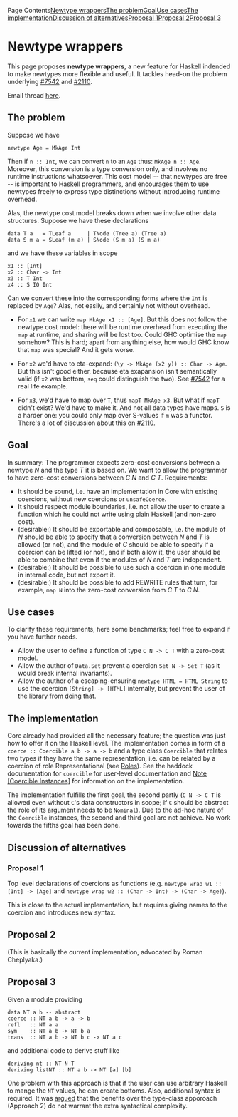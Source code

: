 Page Contents[Newtype wrappers](#Newtypewrappers)[The problem](#Theproblem)[Goal](#Goal)[Use cases](#Usecases)[The implementation](#Theimplementation)[Discussion of alternatives](#Discussionofalternatives)[Proposal 1](#Proposal1)[Proposal 2](#Proposal2)[Proposal 3](#Proposal3)

# Newtype wrappers


This page proposes **newtype wrappers**, a new feature for Haskell
indended to make newtypes more flexible and useful.  It tackles head-on 
the problem underlying [\#7542](https://gitlab.haskell.org//ghc/ghc/issues/7542) and [\#2110](https://gitlab.haskell.org//ghc/ghc/issues/2110).


Email thread [ here](http://www.haskell.org/pipermail/glasgow-haskell-users/2013-January/023455.html).

## The problem


Suppose we have

```wiki
newtype Age = MkAge Int
```


Then if `n :: Int`, we can convert `n` to an `Age` thus: `MkAge n :: Age`.
Moreover, this conversion is a type conversion only, and involves no runtime
instructions whatsoever.  This cost model -- that newtypes are free -- is important
to Haskell programmers, and encourages them to use newtypes freely to express
type distinctions without introducing runtime overhead.


Alas, the newtype cost model breaks down when we involve other data structures.
Suppose we have these declarations

```wiki
data T a   = TLeaf a     | TNode (Tree a) (Tree a)
data S m a = SLeaf (m a) | SNode (S m a) (S m a)
```


and we have these variables in scope

```wiki
x1 :: [Int]
x2 :: Char -> Int
x3 :: T Int
x4 :: S IO Int
```


Can we convert these into the corresponding forms where the `Int` is replaced by `Age`?
Alas, not easily, and certainly not without overhead.  

- For `x1` we can write `map MkAge x1 :: [Age]`. But this does not follow the newtype cost model: there will be runtime overhead from executing the `map` at runtime, and sharing will be lost too.  Could GHC optimise the `map` somehow?  This is hard; apart from anything else, how would GHC know that `map` was special?  And it gets worse.

- For `x2` we'd have to eta-expand: `(\y -> MkAge (x2 y)) :: Char -> Age`.  But this isn't good either, because eta exapansion isn't semantically valid (if `x2` was bottom, `seq` could distinguish the two).  See [\#7542](https://gitlab.haskell.org//ghc/ghc/issues/7542) for a real life example.

- For `x3`, we'd have to map over `T`, thus `mapT MkAge x3`.  But what if `mapT` didn't exist?  We'd have to make it. And not all data types have maps. `S` is a harder one: you could only map over S-values if `m` was a functor.  There's a lot of discussion about this on [\#2110](https://gitlab.haskell.org//ghc/ghc/issues/2110).

## Goal


In summary: The programmer expects zero-cost conversions between a newtype *N* and the type *T* it is based on. We want to allow the programmer to have zero-cost conversions between *C N* and *C T*. Requirements:

- It should be sound, i.e. have an implementation in Core with existing coercions, without new coercions or `unsafeCoerce`.
- It should respect module boundaries, i.e. not allow the user to create a function which he could not write using plain Haskell (and non-zero cost).
- (desirable:) It should be exportable and composable, i.e. the module of *N* should be able to specify that a conversion between *N* and *T* is allowed (or not), and the module of *C* should be able to specify if a coercion can be lifted (or not), and if both allow it, the user should be able to combine that even if the modules of *N* and *T* are independent.
- (desirable:) It should be possible to use such a coercion in one module in internal code, but not export it.
- (desirable:) It should be possible to add REWRITE rules that turn, for example, `map N` into the zero-cost conversion from *C T* to *C N*.

## Use cases


To clarify these requirements, here some benchmarks; feel free to expand if you have further needs.

- Allow the user to define a function of type `C N -> C T` with a zero-cost model.
- Allow the author of `Data.Set` prevent a coercion `Set N -> Set T` (as it would break internal invariants).
- Allow the author of a escaping-ensuring `newtype HTML = HTML String` to use the coercion `[String] -> [HTML]` internally, but prevent the user of the library from doing that.

## The implementation


Core already had provided all the necessary feature; the question was just how to offer it on the Haskell level. The implementation comes in form of a `coerce :: Coercible a b -> a -> b` and a type class `Coercible` that relates two types if they have the same representation, i.e. can be related by a coercion of role Representational (see [Roles](roles)). See the haddock documentation for `coercible` for user-level documentation and [ Note \[Coercible Instances](https://ghc.haskell.org/trac/ghc/browser/ghc/compiler/typecheck/TcInteract.lhs#L2013)\] for information on the implementation.


The implementation fulfills the first goal, the second partly (`C N -> C T` is allowed even without `C`'s data constructors in scope; if `C` should be abstract the role of its argument needs to be `Nominal`). Due to the ad-hoc nature of the `Coercible` instances, the second and third goal are not achieve. No work towards the fifths goal has been done.

## Discussion of alternatives

### Proposal 1


Top level declarations of coercions as functions (e.g. `newtype wrap w1 :: [Int] -> [Age]` and `newtype wrap w2 :: (Char -> Int) -> (Char -> Age)`).


This is close to the actual implementation, but requires giving names to the coercion and introduces new syntax.

## Proposal 2


(This is basically the current implementation, advocated by Roman Cheplyaka.)

## Proposal 3


Given a module providing

```wiki
data NT a b -- abstract
coerce :: NT a b -> a -> b
refl   :: NT a a
sym    :: NT a b -> NT b a
trans  :: NT a b -> NT b c -> NT a c
```


and additional code to derive stuff like

```wiki
deriving nt :: NT N T
deriving listNT :: NT a b -> NT [a] [b]
```


One problem with this approach is that if the user can use arbitrary Haskell to mange the `NT` values, he can create bottoms. Also, additional syntax is required. It was [ argued](http://www.haskell.org/pipermail/ghc-devs/2013-July/001667.html) that the benefits over the type-class apporoach (Approach 2) do not warrant the extra syntactical complexity.
